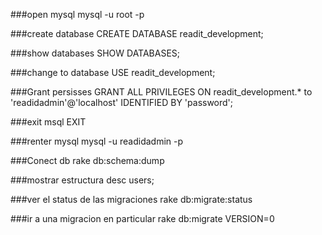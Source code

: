 ###open mysql
mysql -u root -p

###create database
CREATE DATABASE readit_development;

###show databases
SHOW DATABASES;

###change to database
USE readit_development;

###Grant persisses
GRANT ALL PRIVILEGES ON readit_development.*
to 'readidadmin'@'localhost'
IDENTIFIED BY 'password';

###exit msql
EXIT

###renter mysql
mysql -u readidadmin -p

###Conect db
rake db:schema:dump

###mostrar estructura
desc users;

###ver el status de las migraciones
rake db:migrate:status

###ir a una migracion en particular
rake db:migrate VERSION=0